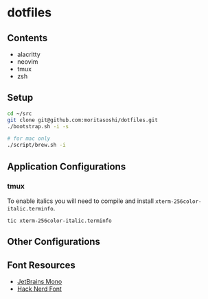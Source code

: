 # dotfiles

## Contents

- alacritty
- neovim
- tmux
- zsh

## Setup

```bash
cd ~/src
git clone git@github.com:moritasoshi/dotfiles.git 
./bootstrap.sh -i -s

# for mac only
./script/brew.sh -i
```


## Application Configurations

### tmux

To enable italics you will need to compile and install `xterm-256color-italic.terminfo`.

```
tic xterm-256color-italic.terminfo
```

## Other Configurations

## Font Resources

- [JetBrains Mono](https://github.com/ryanoasis/nerd-fonts/blob/master/patched-fonts/JetBrainsMono)
- [Hack Nerd Font](https://github.com/ryanoasis/nerd-fonts/blob/master/patched-fonts/Hack)

